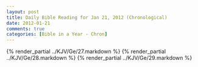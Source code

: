 ```yaml
---
layout: post
title: Daily Bible Reading for Jan 21, 2012 (Chronological)
date: 2012-01-21
comments: true
categories: [Bible in a Year - Chron]
---
```

{% render_partial ../KJV/Ge/27.markdown %}
{% render_partial ../KJV/Ge/28.markdown %}
{% render_partial ../KJV/Ge/29.markdown %}

